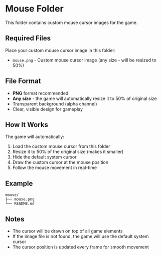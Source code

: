 # Mouse Folder

This folder contains custom mouse cursor images for the game.

## Required Files

Place your custom mouse cursor image in this folder:

- `mouse.png` - Custom mouse cursor image (any size - will be resized to 50%)

## File Format

- **PNG** format recommended
- **Any size** - the game will automatically resize it to 50% of original size
- Transparent background (alpha channel)
- Clear, visible design for gameplay

## How It Works

The game will automatically:
1. Load the custom mouse cursor from this folder
2. Resize it to 50% of the original size (makes it smaller)
3. Hide the default system cursor
4. Draw the custom cursor at the mouse position
5. Follow the mouse movement in real-time

## Example

```
mouse/
├── mouse.png
└── README.md
```

## Notes

- The cursor will be drawn on top of all game elements
- If the image file is not found, the game will use the default system cursor
- The cursor position is updated every frame for smooth movement
